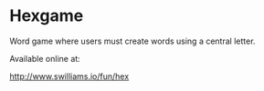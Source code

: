 # Hexgame

Word game where users must create words using a central letter.

Available online at:

http://www.swilliams.io/fun/hex
